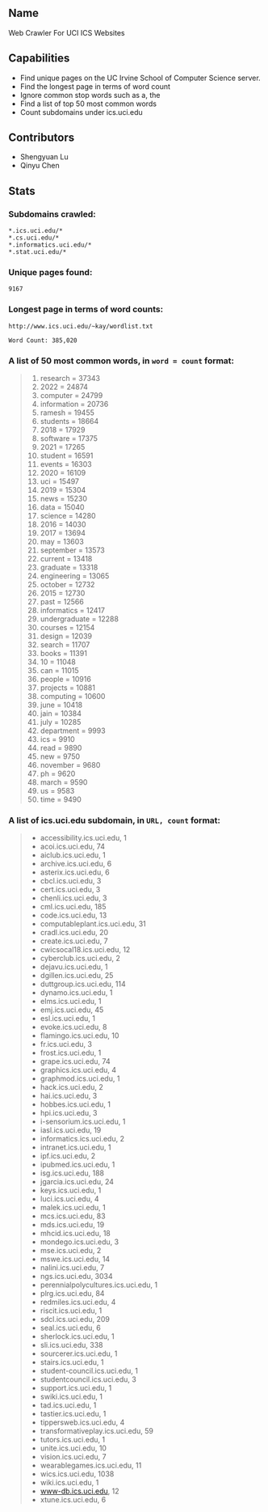 ## Name
Web Crawler For UCI ICS Websites

## Capabilities
- Find unique pages on the UC Irvine School of Computer Science server.
- Find the longest page in terms of word count
- Ignore common stop words such as a, the
- Find a list of top 50 most common words
- Count subdomains under ics.uci.edu

## Contributors
- Shengyuan Lu
- Qinyu Chen

## Stats
### Subdomains crawled:

    *.ics.uci.edu/*
    *.cs.uci.edu/*
    *.informatics.uci.edu/*
    *.stat.uci.edu/*

### Unique pages found: 

    9167

### Longest page in terms of word counts:

    http://www.ics.uci.edu/~kay/wordlist.txt
    
    Word Count: 385,020

### A list of 50 most common words, in `word = count` format:

> 1. research = 37343
> 2. 2022 = 24874
> 3. computer = 24799
> 4. information = 20736
> 5. ramesh = 19455
> 6. students = 18664
> 7. 2018 = 17929
> 8. software = 17375
> 9. 2021 = 17265
> 10. student = 16591
> 11. events = 16303
> 12. 2020 = 16109
> 13. uci = 15497
> 14. 2019 = 15304
> 15. news = 15230
> 16. data = 15040
> 17. science = 14280
> 18. 2016 = 14030
> 19. 2017 = 13694
> 20. may = 13603
> 21. september = 13573
> 22. current = 13418
> 23. graduate = 13318
> 24. engineering = 13065
> 25. october = 12732
> 26. 2015 = 12730
> 27. past = 12566
> 28. informatics = 12417
> 29. undergraduate = 12288
> 30. courses = 12154
> 31. design = 12039
> 32. search = 11707
> 33. books = 11391
> 34. 10 = 11048
> 35. can = 11015
> 36. people = 10916
> 37. projects = 10881
> 38. computing = 10600
> 39. june = 10418
> 40. jain = 10384
> 41. july = 10285
> 42. department = 9993
> 43. ics = 9910
> 44. read = 9890
> 45. new = 9750
> 46. november = 9680
> 47. ph = 9620
> 48. march = 9590
> 49. us = 9583
> 50. time = 9490

### A list of ics.uci.edu subdomain, in `URL, count` format:

> - accessibility.ics.uci.edu, 1
> - acoi.ics.uci.edu, 74
> - aiclub.ics.uci.edu, 1
> - archive.ics.uci.edu, 6
> - asterix.ics.uci.edu, 6
> - cbcl.ics.uci.edu, 3
> - cert.ics.uci.edu, 3
> - chenli.ics.uci.edu, 3
> - cml.ics.uci.edu, 185
> - code.ics.uci.edu, 13
> - computableplant.ics.uci.edu, 31
> - cradl.ics.uci.edu, 20
> - create.ics.uci.edu, 7
> - cwicsocal18.ics.uci.edu, 12
> - cyberclub.ics.uci.edu, 2
> - dejavu.ics.uci.edu, 1
> - dgillen.ics.uci.edu, 25
> - duttgroup.ics.uci.edu, 114
> - dynamo.ics.uci.edu, 1
> - elms.ics.uci.edu, 1
> - emj.ics.uci.edu, 45
> - esl.ics.uci.edu, 1
> - evoke.ics.uci.edu, 8
> - flamingo.ics.uci.edu, 10
> - fr.ics.uci.edu, 3
> - frost.ics.uci.edu, 1
> - grape.ics.uci.edu, 74
> - graphics.ics.uci.edu, 4
> - graphmod.ics.uci.edu, 1
> - hack.ics.uci.edu, 2
> - hai.ics.uci.edu, 3
> - hobbes.ics.uci.edu, 1
> - hpi.ics.uci.edu, 3
> - i-sensorium.ics.uci.edu, 1
> - iasl.ics.uci.edu, 19
> - informatics.ics.uci.edu, 2
> - intranet.ics.uci.edu, 1
> - ipf.ics.uci.edu, 2
> - ipubmed.ics.uci.edu, 1
> - isg.ics.uci.edu, 188
> - jgarcia.ics.uci.edu, 24
> - keys.ics.uci.edu, 1
> - luci.ics.uci.edu, 4
> - malek.ics.uci.edu, 1
> - mcs.ics.uci.edu, 83
> - mds.ics.uci.edu, 19
> - mhcid.ics.uci.edu, 18
> - mondego.ics.uci.edu, 3
> - mse.ics.uci.edu, 2
> - mswe.ics.uci.edu, 14
> - nalini.ics.uci.edu, 7
> - ngs.ics.uci.edu, 3034
> - perennialpolycultures.ics.uci.edu, 1
> - plrg.ics.uci.edu, 84
> - redmiles.ics.uci.edu, 4
> - riscit.ics.uci.edu, 1
> - sdcl.ics.uci.edu, 209
> - seal.ics.uci.edu, 6
> - sherlock.ics.uci.edu, 1
> - sli.ics.uci.edu, 338
> - sourcerer.ics.uci.edu, 1
> - stairs.ics.uci.edu, 1
> - student-council.ics.uci.edu, 1
> - studentcouncil.ics.uci.edu, 3
> - support.ics.uci.edu, 1
> - swiki.ics.uci.edu, 1
> - tad.ics.uci.edu, 1
> - tastier.ics.uci.edu, 1
> - tippersweb.ics.uci.edu, 4
> - transformativeplay.ics.uci.edu, 59
> - tutors.ics.uci.edu, 1
> - unite.ics.uci.edu, 10
> - vision.ics.uci.edu, 7
> - wearablegames.ics.uci.edu, 11
> - wics.ics.uci.edu, 1038
> - wiki.ics.uci.edu, 1
> - www-db.ics.uci.edu, 12
> - xtune.ics.uci.edu, 6
